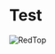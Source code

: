# Test
![RedTop](https://user-images.githubusercontent.com/62018390/208675326-fa5e563d-611b-45e6-a925-2498e6f08ef0.png)
